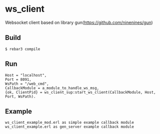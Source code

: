 ws_client
=====

Websocket client based on library gun(https://github.com/ninenines/gun)

Build
-----

    $ rebar3 compile

Run
-----

    Host = "localhost",
	Port = 8091,
	WsPath = "/web_cmd",
    CallbackModule = a_module_to_handle_ws_msg,
	{ok, ClientPid} = ws_client_sup:start_ws_client(CallbackModule, Host, Port, WsPath).

Example
-----
    ws_client_example_mod.erl as simple example callback module
    ws_client_example.erl as gen_server example callback module
